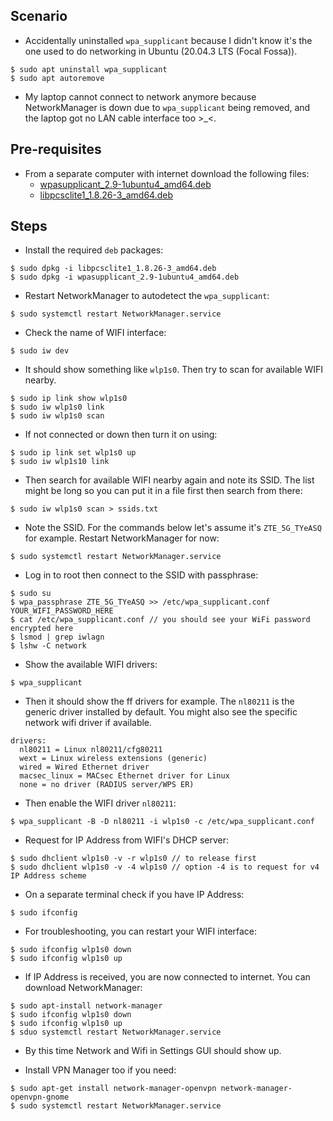 Scenario
--------
- Accidentally uninstalled `wpa_supplicant` because I didn't know it's the one used to do networking in Ubuntu (20.04.3 LTS (Focal Fossa)).
```
$ sudo apt uninstall wpa_supplicant
$ sudo apt autoremove
```
- My laptop cannot connect to network anymore because NetworkManager is down due to `wpa_supplicant` being removed, and the laptop got no LAN cable interface too >_<.

Pre-requisites
--------------
- From a separate computer with internet download the following files:
  * [wpasupplicant_2.9-1ubuntu4_amd64.deb](https://ubuntu.pkgs.org/20.04/ubuntu-main-amd64/wpasupplicant_2.9-1ubuntu4_amd64.deb.html)
  * [libpcsclite1_1.8.26-3_amd64.deb](https://ubuntu.pkgs.org/20.04/ubuntu-main-amd64/libpcsclite1_1.8.26-3_amd64.deb.html)

Steps
-----

- Install the required `deb` packages:
```
$ sudo dpkg -i libpcsclite1_1.8.26-3_amd64.deb
$ sudo dpkg -i wpasupplicant_2.9-1ubuntu4_amd64.deb
```

- Restart NetworkManager to autodetect the `wpa_supplicant`:
```
$ sudo systemctl restart NetworkManager.service
```

- Check the name of WIFI interface:
```
$ sudo iw dev
```

- It should show something like `wlp1s0`. Then try to scan for available WIFI nearby.
```
$ sudo ip link show wlp1s0
$ sudo iw wlp1s0 link
$ sudo iw wlp1s0 scan
```

- If not connected or down then turn it on using:
```
$ sudo ip link set wlp1s0 up
$ sudo iw wlp1s10 link
```

- Then search for available WIFI nearby again and note its SSID. The list might be long so you can put it in a file first then search from there:
```
$ sudo iw wlp1s0 scan > ssids.txt
```

- Note the SSID. For the commands below let's assume it's `ZTE_5G_TYeASQ` for example. Restart NetworkManager for now:
```
$ sudo systemctl restart NetworkManager.service
```

- Log in to root then connect to the SSID with passphrase:
```
$ sudo su
$ wpa_passphrase ZTE_5G_TYeASQ >> /etc/wpa_supplicant.conf YOUR_WIFI_PASSWORD_HERE
$ cat /etc/wpa_supplicant.conf // you should see your WiFi password encrypted here
$ lsmod | grep iwlagn
$ lshw -C network
```

- Show the available WIFI drivers:
```
$ wpa_supplicant
```

- Then it should show the ff drivers for example. The `nl80211` is the generic driver installed by default. You might also see the specific network wifi driver if available.
```
drivers:
  nl80211 = Linux nl80211/cfg80211
  wext = Linux wireless extensions (generic)
  wired = Wired Ethernet driver
  macsec_linux = MACsec Ethernet driver for Linux
  none = no driver (RADIUS server/WPS ER)
```

- Then enable the WIFI driver `nl80211`:
```
$ wpa_supplicant -B -D nl80211 -i wlp1s0 -c /etc/wpa_supplicant.conf
```

- Request for IP Address from WIFI's DHCP server:
```
$ sudo dhclient wlp1s0 -v -r wlp1s0 // to release first
$ sudo dhclient wlp1s0 -v -4 wlp1s0 // option -4 is to request for v4 IP Address scheme
```

- On a separate terminal check if you have IP Address:
```
$ sudo ifconfig
```

- For troubleshooting, you can restart your WIFI interface:
```
$ sudo ifconfig wlp1s0 down
$ sudo ifconfig wlp1s0 up
```

- If IP Address is received, you are now connected to internet. You can download NetworkManager:
```
$ sudo apt-install network-manager
$ sudo ifconfig wlp1s0 down
$ sudo ifconfig wlp1s0 up
$ sduo systemctl restart NetworkManager.service
```

- By this time Network and Wifi in Settings GUI should show up.

- Install VPN Manager too if you need:
```
$ sudo apt-get install network-manager-openvpn network-manager-openvpn-gnome
$ sudo systemctl restart NetworkManager.service
```
